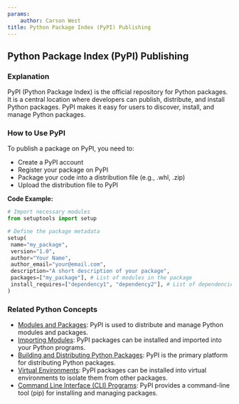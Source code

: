 ```yaml
---
params:
	author: Carson West
title: Python Package Index (PyPI) Publishing
--- 
```

## Python Package Index (PyPI) Publishing

### Explanation

PyPI (Python Package Index) is the official repository for Python packages. It is a central location where developers can publish, distribute, and install Python packages. PyPI makes it easy for users to discover, install, and manage Python packages.

### How to Use PyPI

To publish a package on PyPI, you need to:

- Create a PyPI account
- Register your package on PyPI
- Package your code into a distribution file (e.g., .whl, .zip)
- Upload the distribution file to PyPI

**Code Example:**

```python
# Import necessary modules
from setuptools import setup

# Define the package metadata
setup(
 name="my_package",
 version="1.0",
 author="Your Name",
 author_email="your@email.com",
 description="A short description of your package",
 packages=["my_package"], # List of modules in the package
 install_requires=["dependency1", "dependency2"], # List of dependencies
)
```

### Related Python Concepts

- [Modules and Packages](./../modules-and-packages/): PyPI is used to distribute and manage Python modules and packages.
- [Importing Modules](./../importing-modules/): PyPI packages can be installed and imported into your Python programs.
- [Building and Distributing Python Packages](./../building-and-distributing-python-packages/): PyPI is the primary platform for distributing Python packages.
- [Virtual Environments](./../virtual-environments/): PyPI packages can be installed into virtual environments to isolate them from other packages.
- [Command Line Interface (CLI) Programs](./../command-line-interface-(cli)-programs/): PyPI provides a command-line tool (pip) for installing and managing packages.